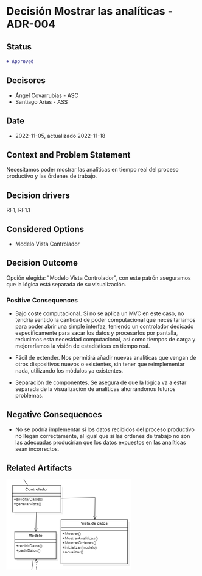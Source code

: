 # Decisión Mostrar las analíticas - ADR-004
## Status

```diff
+ Approved
```

## Decisores

* Ángel Covarrubias - ASC
* Santiago Arias - ASS

## Date

* 2022-11-05, actualizado 2022-11-18

## Context and Problem Statement

Necesitamos poder mostrar las analíticas en tiempo real del proceso productivo y las órdenes de trabajo.

## Decision drivers

RF1, RF1.1

## Considered Options

* Modelo Vista Controlador

## Decision Outcome

Opción elegida: "Modelo Vista Controlador", con este patrón aseguramos que la lógica está separada de su visualización. 

### Positive Consequences

* Bajo coste computacional. Si no se aplica un MVC en este caso, no tendría sentido la cantidad de poder computacional que necesitaríamos para poder abrir una simple interfaz, teniendo un controlador dedicado específicamente para sacar los datos y procesarlos por pantalla, reducimos esta necesidad computacional, así como tiempos de carga y mejoraríamos la visión de estadísticas en tiempo real.

* Fácil de extender. Nos permitirá añadir nuevas analíticas que vengan de otros dispositivos nuevos o existentes, sin tener que reimplementar nada, utilizando los módulos ya existentes.

* Separación de componentes. Se asegura de que la lógica va a estar separada de la visualización de analíticas ahorrándonos futuros problemas.   

## Negative Consequences

* No se podría implementar si los datos recibidos del proceso productivo no llegan correctamente, al igual que si las ordenes de trabajo no son las adecuadas producirían que los datos expuestos en las analíticas sean incorrectos.

## Related Artifacts

![Alt text](../UML/ADR004.PNG)